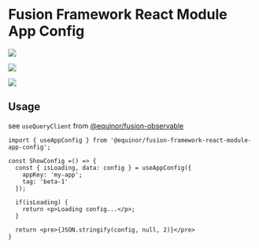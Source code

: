 # Fusion Framework React Module App Config

[<img src="https://img.shields.io/github/package-json/v/equinor/fusion-framework?filename=packages%2Freact-module%2Fpackage.json&label=@equinor/fusion-framework-react-module&style=for-the-badge" />](https://github.com/equinor/fusion-framework/tree/main/packages/react-module)

[<img src="https://img.shields.io/github/package-json/v/equinor/fusion-framework?filename=packages%2Freact-module-app-config%2Fpackage.json&label=@equinor/fusion-framework-react-module-app-config&style=for-the-badge" />](https://github.com/equinor/fusion-framework/tree/main/packages/module-app-config)

[<img src="https://img.shields.io/github/package-json/v/equinor/fusion-framework?filename=packages%2Fobservable%2Fpackage.json&label=@equinor/fusion-observable&style=for-the-badge" />](https://github.com/equinor/fusion-framework/tree/main/packages/observable)


## Usage

see `useQueryClient` from [@equinor/fusion-observable](https://github.com/equinor/fusion-framework/tree/main/packages/observable)

```tsx
import { useAppConfig } from '@equinor/fusion-framework-react-module-app-config';

const ShowConfig =() => {
  const { isLoading, data: config } = useAppConfig({
    appKey: 'my-app'; 
    tag: 'beta-1' 
  });
  
  if(isLoading) {
    return <p>Loading config...</p>;
  }
  
  return <pre>{JSON.stringify(config, null, 2)}</pre>
}